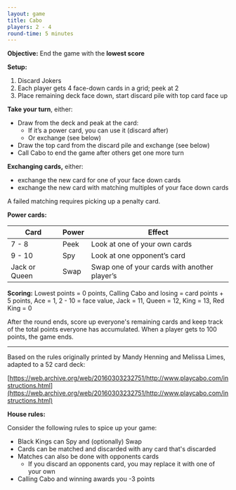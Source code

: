 ```yaml
---
layout: game
title: Cabo
players: 2 - 4
round-time: 5 minutes
---
```


<!-- Original rules? https://web.archive.org/web/20160303232751/http://www.playcabo.com/instructions.html -->

**Objective:** End the game with the **lowest score**

**Setup:**

1. Discard Jokers
2. Each player gets 4 face-down cards in a grid; peek at 2
3. Place remaining deck face down, start discard pile with top card face up

**Take your turn**, either:

- Draw from the deck and peak at the card:
  - If it’s a power card, you can use it (discard after)
  - Or exchange (see below)
- Draw the top card from the discard pile and exchange (see below)
- Call Cabo to end the game after others get one more turn

**Exchanging cards,** either:

- exchange the new card for one of your face down cards
- exchange the new card with matching multiples of your face down cards

A failed matching requires picking up a penalty card.

**Power cards:**

| Card          | Power | Effect                                       |
|---------------|-------|----------------------------------------------|
| 7 - 8         | Peek  | Look at one of your own cards                |
| 9 - 10        | Spy   | Look at one opponent’s card                  |
| Jack or Queen | Swap  | Swap one of your cards with another player’s |

**Scoring:** Lowest points = 0 points, Calling Cabo and losing = card points + 5 points, Ace = 1, 2 - 10 = face value, Jack = 11, Queen = 12, King = 13, Red King = 0

<!--split-->

After the round ends, score up everyone's remaining cards and keep track of the total points everyone has accumulated. When a player gets to 100 points, the game ends.

---

Based on the rules originally printed by Mandy Henning and Melissa Limes, adapted to a 52 card deck:

[https://web.archive.org/web/20160303232751/http://www.playcabo.com/instructions.html](https://web.archive.org/web/20160303232751/http://www.playcabo.com/instructions.html)

<!--
Notable changes:
- The original game has different cards for red and black kings so they could not be matched
-->

**House rules:**

Consider the following rules to spice up your game:

- Black Kings can Spy and (optionally) Swap
- Cards can be matched and discarded with any card that's discarded
- Matches can also be done with opponents cards
  - If you discard an opponents card, you may replace it with one of your own
- Calling Cabo and winning awards you -3 points

